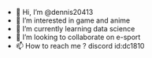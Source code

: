 - 👋 Hi, I’m @dennis20413
- 👀 I’m interested in game and anime
- 🌱 I’m currently learning data science
- 💞️ I’m looking to collaborate on e-sport
- 📫 How to reach me ? discord id:dc1810

<!---
dennis20413/dennis20413 is a ✨ special ✨ repository because its `README.md` (this file) appears on your GitHub profile.
You can click the Preview link to take a look at your changes.
--->
